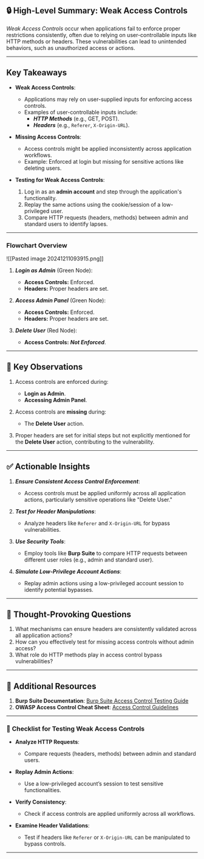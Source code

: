 
## 🔒 **High-Level Summary: Weak Access Controls**

_Weak Access Controls_ occur when applications fail to enforce proper restrictions consistently, often due to relying on user-controllable inputs like HTTP methods or headers. These vulnerabilities can lead to unintended behaviors, such as unauthorized access or actions.

---

## **Key Takeaways**

- **Weak Access Controls**:
    
    - Applications may rely on user-supplied inputs for enforcing access controls.
    - Examples of user-controllable inputs include:
        - **_HTTP Methods_** (e.g., GET, POST).
        - **_Headers_** (e.g., `Referer`, `X-Origin-URL`).
- **Missing Access Controls**:
    
    - Access controls might be applied inconsistently across application workflows.
    - Example: Enforced at login but missing for sensitive actions like deleting users.
- **Testing for Weak Access Controls**:
    
    1. Log in as an **admin account** and step through the application's functionality.
    2. Replay the same actions using the cookie/session of a low-privileged user.
    3. Compare HTTP requests (headers, methods) between admin and standard users to identify lapses.

---

### **Flowchart Overview**

![[Pasted image 20241211093915.png]]

1. **_Login as Admin_** (Green Node):
    
    - **Access Controls:** Enforced.
    - **Headers:** Proper headers are set.
      
2. **_Access Admin Panel_** (Green Node):
    
    - **Access Controls:** Enforced.
    - **Headers:** Proper headers are set.
      
3. **_Delete User_** (Red Node):
    
    - **Access Controls:** **_Not Enforced_**.

---

## 📝 **Key Observations**

1. Access controls are enforced during:
    
    - **Login as Admin**.
    - **Accessing Admin Panel**.
2. Access controls are **missing** during:
    
    - The **Delete User** action.
3. Proper headers are set for initial steps but not explicitly mentioned for the **Delete User** action, contributing to the vulnerability.
    

---

## ✅ **Actionable Insights**

1. **_Ensure Consistent Access Control Enforcement_**:
    
    - Access controls must be applied uniformly across all application actions, particularly sensitive operations like "Delete User."
      
2. **_Test for Header Manipulations_**:
    
    - Analyze headers like `Referer` and `X-Origin-URL` for bypass vulnerabilities.
      
3. **_Use Security Tools_**:
    
    - Employ tools like **Burp Suite** to compare HTTP requests between different user roles (e.g., admin and standard user).
      
4. **_Simulate Low-Privilege Account Actions_**:
    
    - Replay admin actions using a low-privileged account session to identify potential bypasses.
---

## 💭 **Thought-Provoking Questions**

1. What mechanisms can ensure headers are consistently validated across all application actions?
2. How can you effectively test for missing access controls without admin access?
3. What role do HTTP methods play in access control bypass vulnerabilities?

---

## 📘 **Additional Resources**

1. **Burp Suite Documentation**: [Burp Suite Access Control Testing Guide](https://portswigger.net/burp/documentation)
2. **OWASP Access Control Cheat Sheet**: [Access Control Guidelines](https://owasp.org/www-project-cheat-sheets/cheatsheets/Access_Control_Cheat_Sheet.html)

---

### 🧠 **Checklist for Testing Weak Access Controls**

- **Analyze HTTP Requests**:
    
    - Compare requests (headers, methods) between admin and standard users.
- **Replay Admin Actions**:
    
    - Use a low-privileged account’s session to test sensitive functionalities.
- **Verify Consistency**:
    
    - Check if access controls are applied uniformly across all workflows.
- **Examine Header Validations**:
    
    - Test if headers like `Referer` or `X-Origin-URL` can be manipulated to bypass controls.

---